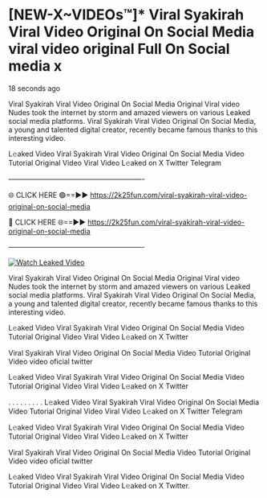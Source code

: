 # [NEW-X~VIDEOs™]* Viral Syakirah Viral Video Original On Social Media viral video original Full On Social media x

18 seconds ago

Viral Syakirah Viral Video Original On Social Media Original Viral video Nudes took the internet by storm and amazed viewers on various Leaked social media platforms. Viral Syakirah Viral Video Original On Social Media, a young and talented digital creator, recently became famous thanks to this interesting video.

L𝚎aked Video Viral Syakirah Viral Video Original On Social Media Video Tutorial Original Video Viral Video L𝚎aked on X Twitter Telegram

———————————————————-

🌐 CLICK HERE 🟢==►► https://2k25fun.com/viral-syakirah-viral-video-original-on-social-media

🔴 CLICK HERE 🌐==►► https://2k25fun.com/viral-syakirah-viral-video-original-on-social-media

———————————————————-

[![Watch Leaked Video](https://miro.medium.com/v2/resize:fit:828/format:webp/1*cilzJN44JGOrTw9NJCrNHA.gif "Watch Leaked Video")](https://2k25fun.com/viral-syakirah-viral-video-original-on-social-media)

Viral Syakirah Viral Video Original On Social Media Original Viral video Nudes took the internet by storm and amazed viewers on various Leaked social media platforms. Viral Syakirah Viral Video Original On Social Media, a young and talented digital creator, recently became famous thanks to this interesting video.

L𝚎aked Video Viral Syakirah Viral Video Original On Social Media Video Tutorial Original Video Viral Video L𝚎aked on X Twitter

Viral Syakirah Viral Video Original On Social Media Video Tutorial Original Video video oficial twitter

L𝚎aked Video Viral Syakirah Viral Video Original On Social Media Video Tutorial Original Video Viral Video L𝚎aked on X Twitter

. . . . . . . . . L𝚎aked Video Viral Syakirah Viral Video Original On Social Media Video Tutorial Original Video Viral Video L𝚎aked on X Twitter Telegram

L𝚎aked Video Viral Syakirah Viral Video Original On Social Media Video Tutorial Original Video Viral Video L𝚎aked on X Twitter

Viral Syakirah Viral Video Original On Social Media Video Tutorial Original Video video oficial twitter

L𝚎aked Video Viral Syakirah Viral Video Original On Social Media Video Tutorial Original Video Viral Video L𝚎aked on X Twitter.